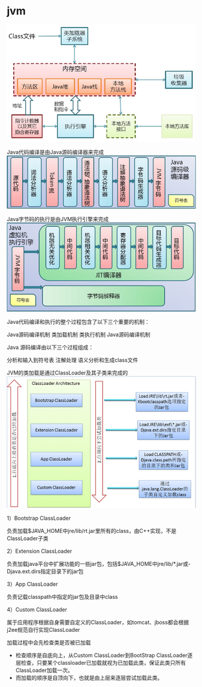 # jvm

![jvm](/img/jvm.gif)

Java代码编译是由Java源码编译器来完成
![jvm](/img/complete.gif)

Java字节码的执行是由JVM执行引擎来完成
![jvm](/img/run.gif)

Java代码编译和执行的整个过程包含了以下三个重要的机制：

Java源码编译机制
类加载机制
类执行机制
Java源码编译机制

Java 源码编译由以下三个过程组成：

分析和输入到符号表
注解处理
语义分析和生成class文件


JVM的类加载是通过ClassLoader及其子类来完成的
![jvm](/img/classloader.gif)

1）Bootstrap ClassLoader

负责加载$JAVA_HOME中jre/lib/rt.jar里所有的class，由C++实现，不是ClassLoader子类

2）Extension ClassLoader

负责加载java平台中扩展功能的一些jar包，包括$JAVA_HOME中jre/lib/*.jar或-Djava.ext.dirs指定目录下的jar包

3）App ClassLoader

负责记载classpath中指定的jar包及目录中class

4）Custom ClassLoader

属于应用程序根据自身需要自定义的ClassLoader，如tomcat、jboss都会根据j2ee规范自行实现ClassLoader

加载过程中会先检查类是否被已加载
+ 检查顺序是自底向上，从Custom ClassLoader到BootStrap ClassLoader逐层检查，只要某个classloader已加载就视为已加载此类，保证此类只所有ClassLoader加载一次。
+ 而加载的顺序是自顶向下，也就是由上层来逐层尝试加载此类。